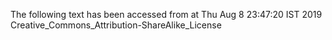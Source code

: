The following text has been accessed from at Thu Aug 8 23:47:20 IST 2019
Creative_Commons_Attribution-ShareAlike_License
